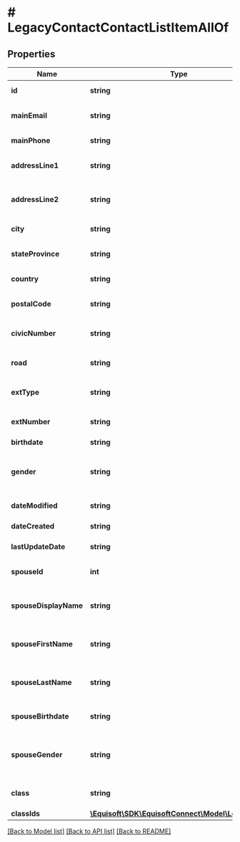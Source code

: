 # # LegacyContactContactListItemAllOf

## Properties

Name | Type | Description | Notes
------------ | ------------- | ------------- | -------------
**id** | **string** | Id of the contact. | [optional]
**mainEmail** | **string** | Main email of the contact. | [optional]
**mainPhone** | **string** | Main phone number. | [optional]
**addressLine1** | **string** | First line of address of the contact. | [optional]
**addressLine2** | **string** | Second line of address of the contact. | [optional]
**city** | **string** | City of the contact. | [optional]
**stateProvince** | **string** | State or province of the contact. | [optional]
**country** | **string** | Country of the contact. | [optional]
**postalCode** | **string** | PostalCode of the contact. | [optional]
**civicNumber** | **string** | Industrielle Alliance Only. | [optional]
**road** | **string** | Industrielle Alliance Only. | [optional]
**extType** | **string** | Industrielle Alliance Only. | [optional]
**extNumber** | **string** | Industrielle Alliance Only. | [optional]
**birthdate** | **string** | Birthdate. | [optional]
**gender** | **string** | Gender of the contact. Either MALE or FEMALE. | [optional]
**dateModified** | **string** | Date modified. | [optional]
**dateCreated** | **string** | Date created. | [optional]
**lastUpdateDate** | **string** | Last update date. | [optional]
**spouseId** | **int** | Id of the spouse contact. | [optional]
**spouseDisplayName** | **string** | Display name  of the spouse contact. | [optional]
**spouseFirstName** | **string** | First name of the spouse contact. | [optional]
**spouseLastName** | **string** | Last name of the spouse contact. | [optional]
**spouseBirthdate** | **string** | Birthdate of the spouse contact. | [optional]
**spouseGender** | **string** | Gender of the spouse. Either MALE or FEMALE. | [optional]
**class** | **string** | Class (separated by ;). | [optional]
**classIds** | [**\Equisoft\SDK\EquisoftConnect\Model\LegacyInt[]**](LegacyInt.md) | Class ids. | [optional]

[[Back to Model list]](../../README.md#models) [[Back to API list]](../../README.md#endpoints) [[Back to README]](../../README.md)
